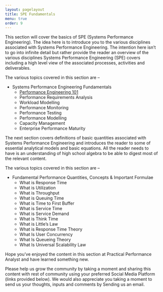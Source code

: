 ```yaml
---
layout: pagelayout
title: SPE Fundamentals
menu: true
order: 9
---
```


This section will cover the basics of SPE (Systems Performance Engineering). The idea here is to introduce you to the various disciplines associated with Systems Performance Engineering. The intention here isn’t to go into infinite detail but rather provide the reader an overview of the various disciplines Systems Performance Engineering (SPE) covers including a high level view of the associated processes, activities and deliverables.

The various topics covered in this section are –

* Systems Performance Engineering Fundamentals
  * [Performance Engineering 101](_pages/performance_engineering_101)
  * Performance Requirements Analysis
  * Workload Modelling
  * Performance Monitoring
  * Performance Testing
  * Performance Modelling
  * Capacity Management
  * Enterprise Performance Maturity

The next section covers definitions of basic quantities associated with Systems Performance Engineering and introduces the reader to some of essential analytical models and basic equations. All the reader needs to have is an understanding of high school algebra to be able to digest most of the relevant content.

The various topics covered in this section are –

* Fundamental Performance Quantities, Concepts & Important Formulae
  * What is Response Time
  * What is Utilization
  * What is Throughput
  * What is Queuing Time
  * What is Time to First Buffer
  * What is Service Time
  * What is Service Demand
  * What is Think Time
  * What is Little’s Law
  * What is Response Time Theory
  * What Is User Concurrency
  * What Is Queueing Theory
  * What Is Universal Scalability Law

Hope you’ve enjoyed the content in this section at Practical Performance Analyst and have learned something new. 

Please help us grow the community by taking a moment and sharing this content with rest of community using your preferred Social Media Platform (links provided below). We would also appreciate you taking a moment to send us your thoughts, inputs and comments by Sending us an email.
